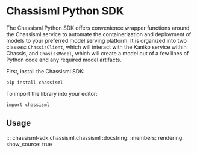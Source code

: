 # Chassisml Python SDK

The Chassisml Python SDK offers convenience wrapper functions around the Chassisml service to automate the containerization and deployment of models to your preferred model serving platform. It is organized into two classes: `ChassisClient`, which will interact with the Kaniko service within Chassis, and `ChasissModel`, which will create a model out of a few lines of Python code and any required model artifacts. 

First, install the Chassisml SDK:

```pip install chassisml```

To import the library into your editor:

```import chassisml```


## Usage
::: chassisml-sdk.chassisml.chassisml
    :docstring:
    :members:
    rendering:
        show_source: true
